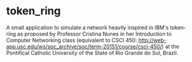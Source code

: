 # token_ring
A small application to simulate a network heavily inspired in IBM's token-ring as proposed by Professor Cristina Nunes in her Introduction to Computer Networking class (equivalent to  CSCI 450: http://web-app.usc.edu/ws/soc_archive/soc/term-20151/course/csci-450/) at the Pontifical Catholic University of the State of Rio Grande do Sul, Brazil.
